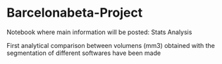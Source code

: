 # Barcelonabeta-Project
Notebook where main information will be posted: Stats Analysis

First analytical comparison between volumens (mm3) obtained with the segmentation of different softwares have been made
